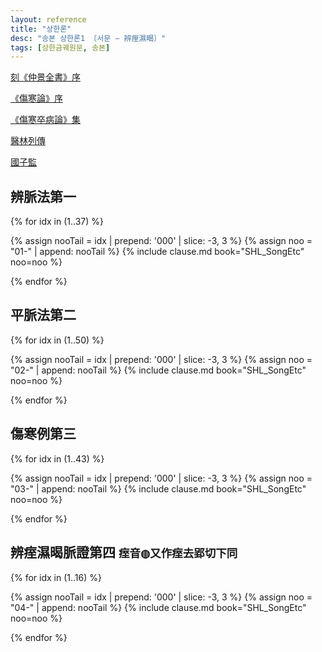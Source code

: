 ```yaml
---
layout: reference
title: "상한론"
desc: "송본 상한론1 〔서문 ∽ 辨痓濕暍〕"
tags: [상한금궤원문, 송본]
---
```




[刻《仲景全書》序]({{site.baseurl}}/reference/Books/Shanghanlun/Foreword/송본_조개미_서)

[《傷寒論》序]({{site.baseurl}}/reference/Books/Shanghanlun/Foreword/송본_임억_서)

[《傷寒卒病論》集]({{site.baseurl}}/reference/Books/Shanghanlun/Foreword/송본_상한잡병론_집론)

[醫林列傳]({{site.baseurl}}/reference/Books/Shanghanlun/Foreword/송본_의림열전)

[國子監]({{site.baseurl}}/reference/Books/Shanghanlun/Foreword/송본_국자감_상서)


## 辨脈法第一

{% for idx in (1..37) %}

{% assign nooTail = idx | prepend: '000' | slice: -3, 3 %}
{% assign noo = "01-" | append: nooTail %}
{% include clause.md book="SHL_SongEtc" noo=noo %}

{% endfor %}



## 平脈法第二

{% for idx in (1..50) %}

{% assign nooTail = idx | prepend: '000' | slice: -3, 3 %}
{% assign noo = "02-" | append: nooTail %}
{% include clause.md book="SHL_SongEtc" noo=noo %}

{% endfor %}

## 傷寒例第三

{% for idx in (1..43) %}

{% assign nooTail = idx | prepend: '000' | slice: -3, 3 %}
{% assign noo = "03-" | append: nooTail %}
{% include clause.md book="SHL_SongEtc" noo=noo %}

{% endfor %}


## 辨痓濕暍脈證第四 <small>痓音◍又作痓去郢切下同</small>

{% for idx in (1..16) %}

{% assign nooTail = idx | prepend: '000' | slice: -3, 3 %}
{% assign noo = "04-" | append: nooTail %}
{% include clause.md book="SHL_SongEtc" noo=noo %}

{% endfor %}
